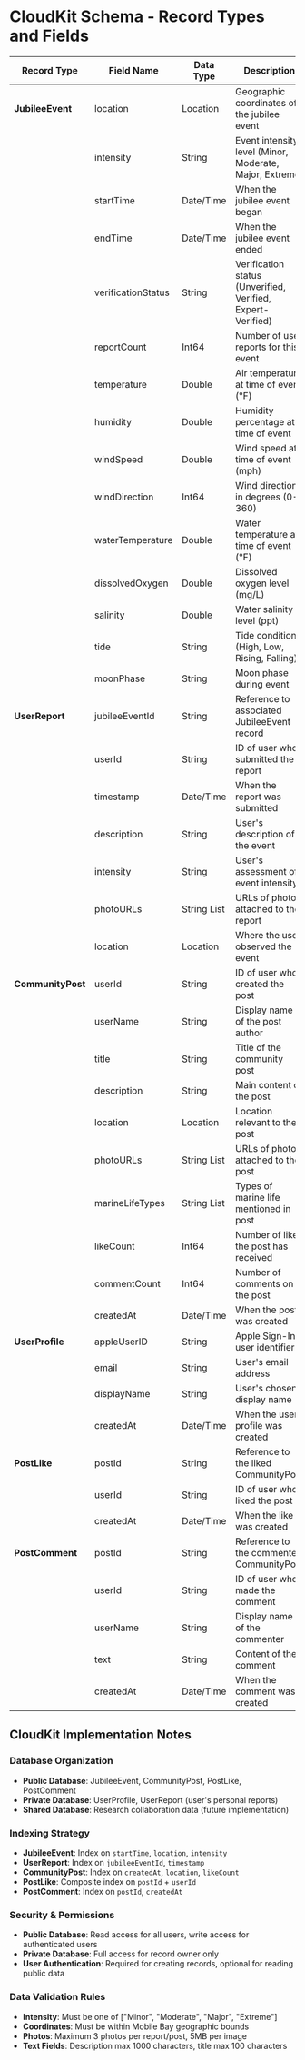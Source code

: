 # CloudKit Schema - Record Types and Fields

| Record Type | Field Name | Data Type | Description |
|-------------|------------|-----------|-------------|
| **JubileeEvent** | location | Location | Geographic coordinates of the jubilee event |
| | intensity | String | Event intensity level (Minor, Moderate, Major, Extreme) |
| | startTime | Date/Time | When the jubilee event began |
| | endTime | Date/Time | When the jubilee event ended |
| | verificationStatus | String | Verification status (Unverified, Verified, Expert-Verified) |
| | reportCount | Int64 | Number of user reports for this event |
| | temperature | Double | Air temperature at time of event (°F) |
| | humidity | Double | Humidity percentage at time of event |
| | windSpeed | Double | Wind speed at time of event (mph) |
| | windDirection | Int64 | Wind direction in degrees (0-360) |
| | waterTemperature | Double | Water temperature at time of event (°F) |
| | dissolvedOxygen | Double | Dissolved oxygen level (mg/L) |
| | salinity | Double | Water salinity level (ppt) |
| | tide | String | Tide condition (High, Low, Rising, Falling) |
| | moonPhase | String | Moon phase during event |
| **UserReport** | jubileeEventId | String | Reference to associated JubileeEvent record |
| | userId | String | ID of user who submitted the report |
| | timestamp | Date/Time | When the report was submitted |
| | description | String | User's description of the event |
| | intensity | String | User's assessment of event intensity |
| | photoURLs | String List | URLs of photos attached to the report |
| | location | Location | Where the user observed the event |
| **CommunityPost** | userId | String | ID of user who created the post |
| | userName | String | Display name of the post author |
| | title | String | Title of the community post |
| | description | String | Main content of the post |
| | location | Location | Location relevant to the post |
| | photoURLs | String List | URLs of photos attached to the post |
| | marineLifeTypes | String List | Types of marine life mentioned in post |
| | likeCount | Int64 | Number of likes the post has received |
| | commentCount | Int64 | Number of comments on the post |
| | createdAt | Date/Time | When the post was created |
| **UserProfile** | appleUserID | String | Apple Sign-In user identifier |
| | email | String | User's email address |
| | displayName | String | User's chosen display name |
| | createdAt | Date/Time | When the user profile was created |
| **PostLike** | postId | String | Reference to the liked CommunityPost |
| | userId | String | ID of user who liked the post |
| | createdAt | Date/Time | When the like was created |
| **PostComment** | postId | String | Reference to the commented CommunityPost |
| | userId | String | ID of user who made the comment |
| | userName | String | Display name of the commenter |
| | text | String | Content of the comment |
| | createdAt | Date/Time | When the comment was created |

## CloudKit Implementation Notes

### Database Organization
- **Public Database**: JubileeEvent, CommunityPost, PostLike, PostComment
- **Private Database**: UserProfile, UserReport (user's personal reports)
- **Shared Database**: Research collaboration data (future implementation)

### Indexing Strategy
- **JubileeEvent**: Index on `startTime`, `location`, `intensity`
- **UserReport**: Index on `jubileeEventId`, `timestamp`
- **CommunityPost**: Index on `createdAt`, `location`, `likeCount`
- **PostLike**: Composite index on `postId` + `userId`
- **PostComment**: Index on `postId`, `createdAt`

### Security & Permissions
- **Public Database**: Read access for all users, write access for authenticated users
- **Private Database**: Full access for record owner only
- **User Authentication**: Required for creating records, optional for reading public data

### Data Validation Rules
- **Intensity**: Must be one of ["Minor", "Moderate", "Major", "Extreme"]
- **Coordinates**: Must be within Mobile Bay geographic bounds
- **Photos**: Maximum 3 photos per report/post, 5MB per image
- **Text Fields**: Description max 1000 characters, title max 100 characters